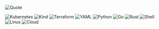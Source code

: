 ![Quote](https://github-readme-quotes-bay.vercel.app/quote?theme=dark)

![Kubernetes](https://img.shields.io/badge/Kubernetes-blue?logo=kubernetes&logoColor=white)
![Kind](https://img.shields.io/badge/Kind-orange?logo=kubernetes&logoColor=white)
![Terraform](https://img.shields.io/badge/Terraform-blueviolet?logo=terraform&logoColor=white)
![YAML](https://img.shields.io/badge/YAML-lightgrey?logo=yaml&logoColor=white)
![Python](https://img.shields.io/badge/Python-blue?logo=python&logoColor=white)
![Go](https://img.shields.io/badge/Go-cyan?logo=go&logoColor=white)
![Rust](https://img.shields.io/badge/Rust-brown?logo=rust&logoColor=white)
![Shell](https://img.shields.io/badge/Shell-Scripting-black?logo=gnu-bash&logoColor=white)
![Linux](https://img.shields.io/badge/Linux-OS-yellow?logo=linux&logoColor=white)
![Cloud](https://img.shields.io/badge/Cloud-Computing-lightblue?logo=cloud&logoColor=white)

<!--
**k8s-1/k8s-1** is a ✨ _special_ ✨ repository because its `README.md` (this file) appears on your GitHub profile.

Here are some ideas to get you started:

- 🔭 I’m currently working on ...
- 🌱 I’m currently learning ...
- 👯 I’m looking to collaborate on ...
- 🤔 I’m looking for help with ...
- 💬 Ask me about ...
- 📫 How to reach me: ...
- 😄 Pronouns: ...
- ⚡ Fun fact: ...
-->
